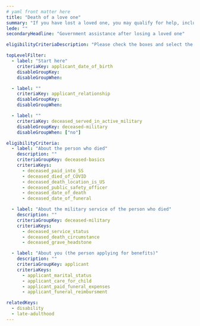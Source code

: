 ```yaml
---
# yaml front matter here
title: "Death of a love one"
summary: "If you have lost a loved one, you may qualify for help, including assistance with burial or funeral costs, financial support, and more."
lede: ""
secondaryHeadline: "Government assistance after losing a loved one"

eligibilityCriteriaDescription: "Please check the boxes and select the options that best describe your situation. Answer as many questions as possible for the most accurate results."

topLevelFilter:
  - label: "Start here"
    criteriaKey: applicant_date_of_birth
    disableGroupKey:
    disableGroupWhen:

  - label: ""
    criteriaKey: applicant_relationship
    disableGroupKey:
    disableGroupWhen:

  - label: ""
    criteriaKey: deceased_served_in_active_military
    disableGroupKey: deceased-military
    disableGroupWhen: ["no"]

eligibilityCriteria:
  - label: "About the person who died"
    description: ""
    criteriaGroupKey: deceased-basics
    criteriaKeys:
      - deceased_paid_into_SS
      - deceased_died_of_COVID
      - deceased_death_location_is_US
      - deceased_public_safety_officer
      - deceased_date_of_death
      - deceased_date_of_funeral

  - label: "About the military service of the person who died"
    description: ""
    criteriaGroupKey: deceased-military
    criteriaKeys:
      - deceased_service_status
      - deceased_death_circumstance
      - deceased_grave_headstone

  - label: "About you (the person applying for benefits)"
    description: ""
    criteriaGroupKey: applicant
    criteriaKeys:
      - applicant_marital_status
      - applicant_care_for_child
      - applicant_paid_funeral_expenses
      - applicant_funeral_reimbursment

relatedKeys:
  - disability
  - late-adulthood
---
```

